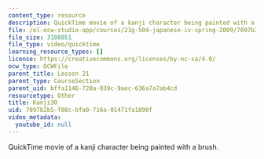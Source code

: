 ```yaml
---
content_type: resource
description: QuickTime movie of a kanji character being painted with a brush.
file: /ol-ocw-studio-app/courses/21g-504-japanese-iv-spring-2009/7097b2b5f08cbfa0716a01471fa1890f_Kanji30.mov
file_size: 3108051
file_type: video/quicktime
learning_resource_types: []
license: https://creativecommons.org/licenses/by-nc-sa/4.0/
ocw_type: OCWFile
parent_title: Lesson 21
parent_type: CourseSection
parent_uid: bffa1146-720a-039c-9aec-636a7a7ab4cd
resourcetype: Other
title: Kanji30
uid: 7097b2b5-f08c-bfa0-716a-01471fa1890f
video_metadata:
  youtube_id: null
---
```

QuickTime movie of a kanji character being painted with a brush.